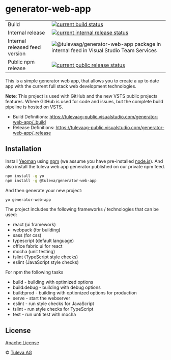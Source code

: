 # generator-web-app

|||
|-|-|
|Build|[![current build status](https://tulevaag-public.visualstudio.com/_apis/public/build/definitions/17517bf1-7b87-4ef4-af00-c7220a135715/2/badge)](https://tulevaag-public.visualstudio.com/generator-web-app/_build/index?context=allDefinitions&path=%5C&definitionId=2&_a=completed)|
|Internal release| [![current internal release status](https://rmprodweu1.vsrm.visualstudio.com/Ac85f02bd-2265-486d-8aef-d9b083a0f0fa/_apis/public/Release/badge/17517bf1-7b87-4ef4-af00-c7220a135715/2/2)](https://tulevaag-public.visualstudio.com/generator-web-app/_releases2?definitionId=2&view=mine&_a=releases)|
|Internal released feed version| ![@tulevaag/generator-web-app package in internal feed in Visual Studio Team Services](https://tulevaag-public.feeds.visualstudio.com/_apis/public/Packaging/Feeds/29fa824c-6d8f-46a6-b409-4d14d962fa7c@43d1dd30-46d6-4d50-8c10-0b39093335e2/Packages/5ca3672d-837e-44d1-a4a0-01069e6057e9/Badge)|
|Public npm release|[![current public release status](https://tulevaag-public.vsrm.visualstudio.com/_apis/public/Release/badge/17517bf1-7b87-4ef4-af00-c7220a135715/2/3)](https://tulevaag-public.visualstudio.com/generator-web-app/_releases2?definitionId=2&view=mine&_a=releases)|

This is a simple generator web app, that allows you to create a up to date app with the current full stack web development technologies.

**Note**: This project is used with GitHub and the new VSTS public projects features. Where GitHub is used for code and issues, but the complete build pipeline is hosted on VSTS.

* Build Definitions: https://tulevaag-public.visualstudio.com/generator-web-app/_build 
* Release Definitions: https://tulevaag-public.visualstudio.com/generator-web-app/_release


## Installation

Install [Yeoman](http://yeoman.io) using [npm](https://www.npmjs.com/) (we assume you have pre-installed [node.js](https://nodejs.org/)). And also install the tuleva web app generator published on our private npm feed.

```bash
npm install -g yo
npm install -g @tuleva/generator-web-app
```
And then generate your new project:

```bash
yo generator-web-app
```

The project includes the following frameworks / technologies that can be used:
* react (ui framework)
* webpack (for building)
* sass (for css)
* typescript (default language)
* office fabric ui for react
* mocha (unit testing)
* tslint (TypeScript style checks)
* eslint (JavaScript style checks)

For npm the following tasks

* build - building with optimized options
* build:debug - building with debug options
* build:prod - building with optionized options for production
* serve - start the webserver
* eslint - run style checks for JavaScript
* tslint - run style checks for TypeScript
* test - run unti test with mocha

## License

[Apache License](LICENSE.md)

© [Tuleva AG](http://www.tuleva.de)
